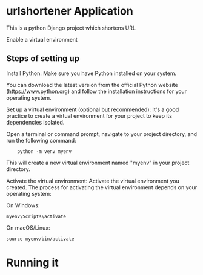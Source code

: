 # urlshortener Application

This is a python Django  project which shortens URL

Enable a virtual environment 

## Steps of setting up  

Install Python: Make sure you have Python installed on your system. 

You can download the latest version from the official Python website (https://www.python.org) and follow the installation instructions for your operating system.

Set up a virtual environment (optional but recommended): It's a good practice to create a virtual environment for your project to keep its dependencies isolated. 


Open a terminal or command prompt, navigate to your project directory, and run the following command:

        python -m venv myenv

This will create a new virtual environment named "myenv" in your project directory.

Activate the virtual environment: Activate the virtual environment you created. The process for activating the virtual environment depends on your operating system:

On Windows:
    
     
    myenv\Scripts\activate
    
 On macOS/Linux:
    
    source myenv/bin/activate
    
    

    

# Running it 

